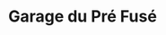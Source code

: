 ---
title: "Garage du Pré Fusé"
url: /pontault-combault/garage-du-pre-fuse/
shop: réparation de voitures
---
